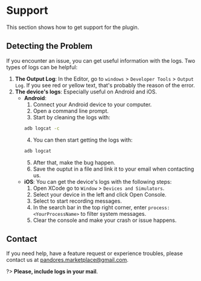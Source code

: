 
# Support

This section shows how to get support for the plugin.

## Detecting the Problem
If you encounter an issue, you can get useful information with the logs.
Two types of logs can be helpful:
1. **The Output Log**: In the Editor, go to `windows` > `Developer Tools` > `Output Log`. If you see red or yellow text, 
that's probably the reason of the error.
2. **The device's logs**: Especially useful on Android and iOS. 
    - **Android**: 
        1. Connect your Android device to your computer.
        2. Open a command line prompt.
        3. Start by cleaning the logs with: 
        ```bash
        adb logcat -c
        ```
        4. You can then start getting the logs with:
        ```bash
        adb logcat
        ```
        5. After that, make the bug happen.
        6. Save the ouptut in a file and link it to your email when contacting us.
    - **iOS**: You can get the device's logs with the following steps: 
        1. Open XCode go to `Window` > `Devices and Simulators`.
        2. Select your device in the left and click Open Console.
        3. Select to start recording messages.
        4. In the search bar in the top right corner, enter `process: <YourProcessName>` to filter system messages.
        5. Clear the console and make your crash or issue happens.


## Contact
If you need help, have a feature request or experience troubles, please contact us at [pandores.marketplace@gmail.com](mailto:pandores.marketplace+FirebaseFeatures@gmail.com?subject=Firebase%20Features%20-%20).

?> <b>Please, include logs in your mail</b>.

